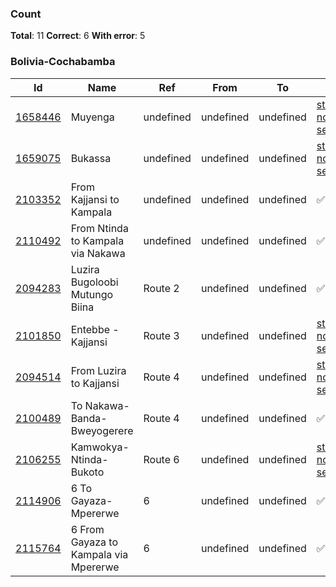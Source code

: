 ### Count
**Total**: 11  **Correct**: 6  **With error**: 5

### Bolivia-Cochabamba
| Id | Name | Ref | From | To | State |
| -- | ---- | --- | ---- | -- | ----- |
[1658446](https://www.openstreetmap.org/relation/1658446) | Muyenga | undefined | undefined | undefined | [streets not sequential](https://overpass-turbo.eu/?Q=//streets%20not%20sequential%0Arel(1658446);out%20geom;%0Away(665315927);out%20geom;out%20geom;%0Away(218221588);out%20geom;&R)
[1659075](https://www.openstreetmap.org/relation/1659075) | Bukassa | undefined | undefined | undefined | [streets not sequential](https://overpass-turbo.eu/?Q=//streets%20not%20sequential%0Arel(1659075);out%20geom;%0Away(43859461);out%20geom;out%20geom;%0Away(26802934);out%20geom;&R)
[2103352](https://www.openstreetmap.org/relation/2103352) | From Kajjansi to Kampala | undefined | undefined | undefined | ✅
[2110492](https://www.openstreetmap.org/relation/2110492) | From Ntinda to Kampala via Nakawa | undefined | undefined | undefined | ✅
[2094283](https://www.openstreetmap.org/relation/2094283) | Luzira Bugoloobi Mutungo Biina | Route 2 | undefined | undefined | ✅
[2101850](https://www.openstreetmap.org/relation/2101850) | Entebbe - Kajjansi | Route 3 | undefined | undefined | [streets not sequential](https://overpass-turbo.eu/?Q=//streets%20not%20sequential%0Arel(2101850);out%20geom;%0Away(156292940);out%20geom;out%20geom;%0Away(529345484);out%20geom;&R)
[2094514](https://www.openstreetmap.org/relation/2094514) | From Luzira to Kajjansi | Route 4 | undefined | undefined | [streets not sequential](https://overpass-turbo.eu/?Q=//streets%20not%20sequential%0Arel(2094514);out%20geom;%0Away(208548089);out%20geom;out%20geom;%0Away(198110951);out%20geom;&R)
[2100489](https://www.openstreetmap.org/relation/2100489) | To Nakawa-Banda-Bweyogerere | Route 4 | undefined | undefined | ✅
[2106255](https://www.openstreetmap.org/relation/2106255) | Kamwokya-Ntinda-Bukoto | Route 6 | undefined | undefined | [streets not sequential](https://overpass-turbo.eu/?Q=//streets%20not%20sequential%0Arel(2106255);out%20geom;%0Away(331095047);out%20geom;out%20geom;%0Away(553758723);out%20geom;&R)
[2114906](https://www.openstreetmap.org/relation/2114906) | 6 To Gayaza-Mpererwe | 6 | undefined | undefined | ✅
[2115764](https://www.openstreetmap.org/relation/2115764) | 6 From Gayaza to Kampala via Mpererwe | 6 | undefined | undefined | ✅